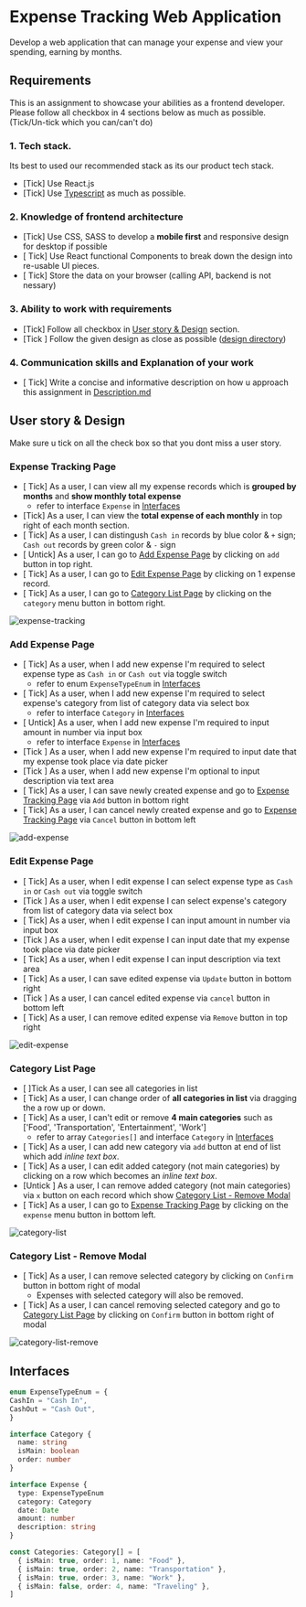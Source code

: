 # Expense Tracking Web Application
Develop a web application that can manage your expense and view your spending, earning by months.

## Requirements
This is an assignment to showcase your abilities as a frontend developer.
Please follow all checkbox in 4 sections below as much as possible. (Tick/Un-tick which you can/can't do)

### 1. Tech stack.
Its best to used our recommended stack as its our product tech stack.
 - [Tick] Use React.js
 - [Tick] Use [Typescript](https://www.typescriptlang.org/) as much as possible.

### 2. Knowledge of frontend architecture
 - [Tick] Use CSS, SASS to develop a **mobile first** and responsive design for desktop if possible
 - [ Tick] Use React functional Components to break down the design into re-usable UI pieces.
 - [ Tick] Store the data on your browser (calling API, backend is not nessary)

### 3. Ability to work with requirements
 - [Tick] Follow all checkbox in [User story & Design](#user-story--design) section.
 - [Tick ] Follow the given design as close as possible ([design directory](/design))

### 4. Communication skills and Explanation of your work
 - [ Tick] Write a concise and informative description on how u approach this assignment in [Description.md](/Description.md)

## User story & Design
Make sure u tick on all the check box so that you dont miss a user story.

### Expense Tracking Page
- [ Tick] As a user, I can view all my expense records which is **grouped by months** and **show monthly total expense**
  - refer to interface `Expense` in [Interfaces](#interfaces)
- [Tick] As a user, I can view the **total expense of each monthly** in top right of each month section.
- [ Tick] As a user, I can distingush `Cash in` records by blue color & `+` sign; `Cash out` records by green color & `-` sign
- [ Untick] As a user, I can go to [Add Expense Page](#add-expense-page) by clicking on `add` button in top right.
- [ Tick] As a user, I can go to [Edit Expense Page](#edit-expense-page) by clicking on 1 expense record.
- [ Tick] As a user, I can go to [Category List Page](#category-list-page) by clicking on the `category` menu button in bottom right.

![expense-tracking](/design/01-expense-tracking.png)

### Add Expense Page
- [ Tick] As a user, when I add new expense I'm required to select expense type as `Cash in` or `Cash out` via toggle switch
  - refer to enum `ExpenseTypeEnum` in [Interfaces](#interfaces)
- [ Tick] As a user, when I add new expense I'm required to select expense's category from list of category data via select box
  - refer to interface `Category` in [Interfaces](#interfaces)
- [ Untick] As a user, when I add new expense I'm required to input amount in number via input box
  - refer to interface `Expense` in [Interfaces](#interfaces)
- [Tick ] As a user, when I add new expense I'm required to input date that my expense took place via date picker
- [Tick ] As a user, when I add new expense I'm optional to input description via text area
- [ Tick] As a user, I can save newly created expense and go to [Expense Tracking Page](#expense-tracking-page) via `Add` button in bottom right
- [ Tick] As a user, I can cancel newly created expense and go to [Expense Tracking Page](#expense-tracking-page) via `Cancel` button in bottom left

![add-expense](/design/02-add-expense.png)

### Edit Expense Page
- [ Tick] As a user, when I edit expense I can select expense type as `Cash in` or `Cash out` via toggle switch
- [Tick ] As a user, when I edit expense I can select expense's category from list of category data via select box
- [ Tick] As a user, when I edit expense I can input amount in number via input box
- [Tick ] As a user, when I edit expense I can input date that my expense took place via date picker
- [ Tick] As a user, when I edit expense I can input description via text area
- [ Tick] As a user, I can save edited expense via `Update` button in bottom right
- [Tick ] As a user, I can cancel edited expense via `cancel` button in bottom left
- [ Tick] As a user, I can remove edited expense via `Remove` button in top right

![edit-expense](/design/03-edit-expense.png)

### Category List Page
- [ ]Tick As a user, I can see all categories in list
- [ Tick] As a user, I can change order of **all categories in list** via dragging the a row up or down.
- [ Tick] As a user, I can't edit or remove **4 main categories** such as ['Food', 'Transportation', 'Entertainment', 'Work']
  - refer to array `Categories[]` and interface `Category` in [Interfaces](#interfaces)
- [ Tick] As a user, I can add new category via `add` button at end of list which add *inline text box*.
- [ Tick] As a user, I can edit added category (not main categories) by clicking on a row which becomes an *inline text box*.
- [Untick ] As a user, I can remove added category (not main categories) via `x` button on each record which show [Category List - Remove Modal](#category-list--remove-modal)
- [ Tick] As a user, I can go to [Expense Tracking Page](#expense-tracking-page) by clicking on the `expense` menu button in bottom left.

![category-list](/design/04-category-list.png)

### Category List - Remove Modal
- [ Tick] As a user, I can remove selected category by clicking on `Confirm` button in bottom right of modal
  - Expenses with selected category will also be removed.
- [ Tick] As a user, I can cancel removing selected category and go to [Category List Page](#category-list-page) by clicking on `Confirm` button in bottom right of modal

![category-list-remove](/design/05-category-list-remove.png)

## Interfaces
```typescript
enum ExpenseTypeEnum = {
CashIn = "Cash In",
CashOut = "Cash Out",
}

interface Category {
  name: string
  isMain: boolean
  order: number
}

interface Expense {
  type: ExpenseTypeEnum
  category: Category
  date: Date
  amount: number
  description: string
}

const Categories: Category[] = [
  { isMain: true, order: 1, name: "Food" },
  { isMain: true, order: 2, name: "Transportation" },
  { isMain: true, order: 3, name: "Work" },
  { isMain: false, order: 4, name: "Traveling" },
]
```
